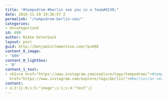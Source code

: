 ```yaml
---
title: "#tempodrom #berlin see you in a few&#8230;"
date: 2016-11-29 19:36:57 Z
permalink: "/tempodrom-berlin-see/"
categories:
- Uncategorized
id: 698
author: Nikke Osterback
layout: post
guid: http://benjaminclementine.com/?p=698
content_0_image:
- '699'
content_0_lightbox:
- '0'
content_1_text:
- <h1><a href="https://www.instagram.com/explore/tags/tempodrom/">#tempodrom</a> <a
  href="https://www.instagram.com/explore/tags/berlin/">#berlin</a> see you in a few...</h1>
content:
- a:2:{i:0;s:5:"image";i:1;s:4:"text";}
---
```


